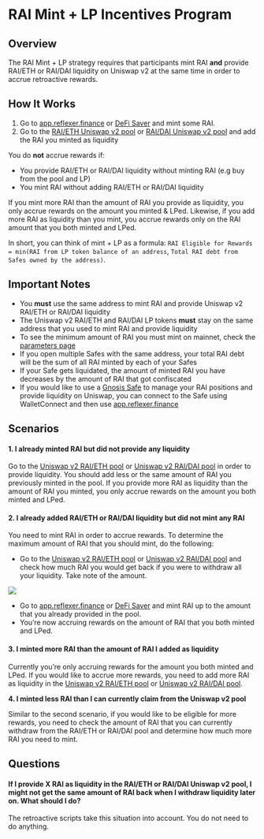 # RAI Mint + LP Incentives Program

## Overview

The RAI Mint + LP strategy requires that participants mint RAI **and** provide RAI/ETH or RAI/DAI liquidity on Uniswap v2 at the same time in order to accrue retroactive rewards.

## How It Works

1. Go to [app.reflexer.finance](https://app.reflexer.finance/) or [DeFi Saver](https://app.defisaver.com/reflexer/manage) and mint some RAI.
2. Go to the [RAI/ETH Uniswap v2 pool](https://app.uniswap.org/#/add/ETH/0x03ab458634910AaD20eF5f1C8ee96F1D6ac54919) or [RAI/DAI Uniswap v2 pool](https://info.uniswap.org/pair/0x4a0ea6ad985f6526de7d1ade562e1007e9c5d757) and add the RAI you minted as liquidity

You do **not** accrue rewards if:

* You provide RAI/ETH or RAI/DAI liquidity without minting RAI \(e.g buy from the pool and LP\)
* You mint RAI without adding RAI/ETH or RAI/DAI liquidity

If you mint more RAI than the amount of RAI you provide as liquidity, you only accrue rewards on the amount you minted & LPed. Likewise, if you add more RAI as liquidity than you mint, you accrue rewards only on the RAI amount that you both minted and LPed.  
  
In short, you can think of mint + LP as a formula: `RAI Eligible for Rewards = min(RAI from LP token balance of an address`, `Total RAI debt from Safes owned by the address)`.

## Important Notes

* You **must** use the same address to mint RAI and provide Uniswap v2 RAI/ETH or RAI/DAI liquidity
* The Uniswap v2 RAI/ETH and RAI/DAI LP tokens **must** stay on the same address that you used to mint RAI and provide liquidity
* To see the minimum amount of RAI you must mint on mainnet, check the [parameters page](https://docs.reflexer.finance/current-system-parameters#quick-glance)
* If you open multiple Safes with the same address, your total RAI debt will be the sum of all RAI minted by each of your Safes
* If your Safe gets liquidated, the amount of minted RAI you have decreases by the amount of RAI that got confiscated
* If you would like to use a [Gnosis Safe](https://gnosis-safe.io/) to manage your RAI positions and provide liquidity on Uniswap, you can connect to the Safe using WalletConnect and then use [app.reflexer.finance](https://app.reflexer.finance/)

## Scenarios

#### 1. I already minted RAI but did not provide any liquidity

Go to the [Uniswap v2 RAI/ETH pool](https://app.uniswap.org/#/add/ETH/0x03ab458634910AaD20eF5f1C8ee96F1D6ac54919) or [Uniswap v2 RAI/DAI pool](https://info.uniswap.org/pair/0x4a0ea6ad985f6526de7d1ade562e1007e9c5d757) in order to provide liquidity. You should add less or the same amount of RAI you previously minted in the pool. If you provide more RAI as liquidity than the amount of RAI you minted, you only accrue rewards on the amount you both minted and LPed.

#### 2. I already added RAI/ETH or RAI/DAI liquidity but did not mint any RAI

You need to mint RAI in order to accrue rewards. To determine the maximum amount of RAI that you should mint, do the following:

* Go to the [Uniswap v2 RAI/ETH pool](https://app.uniswap.org/#/add/ETH/0x03ab458634910AaD20eF5f1C8ee96F1D6ac54919) or [Uniswap v2 RAI/DAI pool](https://info.uniswap.org/pair/0x4a0ea6ad985f6526de7d1ade562e1007e9c5d757) and check how much RAI you would get back if you were to withdraw all your liquidity. Take note of the amount.

![](https://paper-attachments.dropbox.com/s_455C6A45FAD71140E69AD556259E4AB19F4AD67D4AD9BF3033E63616B43822CF_1614862725311_amount.png)

* Go to [app.reflexer.finance](https://app.reflexer.finance/) or [DeFi Saver](https://app.defisaver.com/reflexer/manage) and mint RAI up to the amount that you already provided in the pool.
* You’re now accruing rewards on the amount of RAI that you both minted and LPed.

#### 3. I minted more RAI than the amount of RAI I added as liquidity

Currently you’re only accruing rewards for the amount you both minted and LPed. If you would like to accrue more rewards, you need to add more RAI as liquidity in the [Uniswap v2 RAI/ETH pool](https://app.uniswap.org/#/add/ETH/0x03ab458634910AaD20eF5f1C8ee96F1D6ac54919) or [Uniswap v2 RAI/DAI pool](https://info.uniswap.org/pair/0x4a0ea6ad985f6526de7d1ade562e1007e9c5d757).

**4. I minted less RAI than I can currently claim from the Uniswap v2 pool**

Similar to the second scenario, if you would like to be eligible for more rewards, you need to check the amount of RAI that you can currently withdraw from the RAI/ETH or RAI/DAI pool and determine how much more RAI you need to mint.

## Questions

#### If I provide X RAI as liquidity in the RAI/ETH or RAI/DAI Uniswap v2 pool, I might not get the same amount of RAI back when I withdraw liquidity later on. What should I do?

The retroactive scripts take this situation into account. You do not need to do anything.

